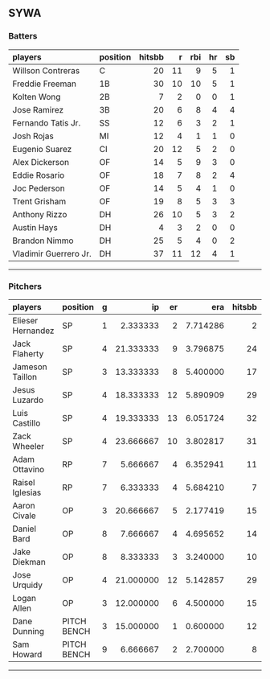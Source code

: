 ## SYWA

### Batters

 
|players               |position | hitsbb|  r| rbi| hr| sb| 
|:---------------------|:--------|------:|--:|---:|--:|--:| 
|Willson Contreras     |C        |     20| 11|   9|  5|  1| 
|Freddie Freeman       |1B       |     30| 10|  10|  5|  1| 
|Kolten Wong           |2B       |      7|  2|   0|  0|  1| 
|Jose Ramirez          |3B       |     20|  6|   8|  4|  4| 
|Fernando Tatis Jr.    |SS       |     12|  6|   3|  2|  1| 
|Josh Rojas            |MI       |     12|  4|   1|  1|  0| 
|Eugenio Suarez        |CI       |     20| 12|   5|  2|  0| 
|Alex Dickerson        |OF       |     14|  5|   9|  3|  0| 
|Eddie Rosario         |OF       |     18|  7|   8|  2|  4| 
|Joc Pederson          |OF       |     14|  5|   4|  1|  0| 
|Trent Grisham         |OF       |     19|  8|   5|  3|  3| 
|Anthony Rizzo         |DH       |     26| 10|   5|  3|  2| 
|Austin Hays           |DH       |      4|  3|   2|  0|  0| 
|Brandon Nimmo         |DH       |     25|  5|   4|  0|  2| 
|Vladimir Guerrero Jr. |DH       |     37| 11|  12|  4|  1| 


* * *

### Pitchers

 
|players           |position    |  g|        ip| er|      era| hitsbb|      whip| so|  w| sv| 
|:-----------------|:-----------|--:|---------:|--:|--------:|------:|---------:|--:|--:|--:| 
|Elieser Hernandez |SP          |  1|  2.333333|  2| 7.714286|      2| 0.8571429|  3|  0|  0| 
|Jack Flaherty     |SP          |  4| 21.333333|  9| 3.796875|     24| 1.1250000| 21|  3|  0| 
|Jameson Taillon   |SP          |  3| 13.333333|  8| 5.400000|     17| 1.2750000| 15|  0|  0| 
|Jesus Luzardo     |SP          |  4| 18.333333| 12| 5.890909|     29| 1.5818182| 21|  1|  0| 
|Luis Castillo     |SP          |  4| 19.333333| 13| 6.051724|     32| 1.6551724| 16|  1|  0| 
|Zack Wheeler      |SP          |  4| 23.666667| 10| 3.802817|     31| 1.3098592| 26|  1|  0| 
|Adam Ottavino     |RP          |  7|  5.666667|  4| 6.352941|     11| 1.9411765|  9|  2|  0| 
|Raisel Iglesias   |RP          |  7|  6.333333|  4| 5.684210|      7| 1.1052632| 11|  1|  2| 
|Aaron Civale      |OP          |  3| 20.666667|  5| 2.177419|     15| 0.7258065| 16|  3|  0| 
|Daniel Bard       |OP          |  8|  7.666667|  4| 4.695652|     14| 1.8260870| 11|  0|  2| 
|Jake Diekman      |OP          |  8|  8.333333|  3| 3.240000|     10| 1.2000000| 11|  0|  1| 
|Jose Urquidy      |OP          |  4| 21.000000| 12| 5.142857|     29| 1.3809524| 20|  0|  0| 
|Logan Allen       |OP          |  3| 12.000000|  6| 4.500000|     15| 1.2500000| 10|  1|  0| 
|Dane Dunning      |PITCH BENCH |  3| 15.000000|  1| 0.600000|     12| 0.8000000| 16|  1|  0| 
|Sam Howard        |PITCH BENCH |  9|  6.666667|  2| 2.700000|      8| 1.2000000|  9|  1|  0| 


* * *


